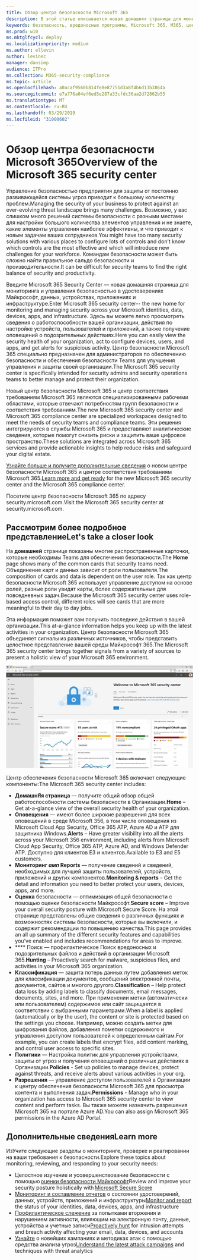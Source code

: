 ```yaml
---
title: Обзор центра безопасности Microsoft 365
description: В этой статье описывается новая домашняя страница для мониторинга и управления безопасностью в удостоверениях Майкрософт, данных, устройствах и приложениях.
keywords: безопасность, вредоносные программы, Microsoft 365, M365, центр безопасности, монитор, отчет, удостоверения, данные, устройства, приложения
ms.prod: w10
ms.mktglfcycl: deploy
ms.localizationpriority: medium
ms.author: ellevin
author: levinec
manager: dansimp
audience: ITPro
ms.collection: M365-security-compliance
ms.topic: article
ms.openlocfilehash: a0acaf9560b814fe8e87751d3a8f4b6d13b3864a
ms.sourcegitcommit: e7a776a04ef6ed5e287a33cfdc36aa2d72862b55
ms.translationtype: MT
ms.contentlocale: ru-RU
ms.lasthandoff: 03/29/2019
ms.locfileid: "31000602"
---
```

# <a name="overview-of-the-microsoft-365-security-center"></a><span data-ttu-id="4cb1b-104">Обзор центра безопасности Microsoft 365</span><span class="sxs-lookup"><span data-stu-id="4cb1b-104">Overview of the Microsoft 365 security center</span></span>

<span data-ttu-id="4cb1b-105">Управление безопасностью предприятия для защиты от постоянно развивающейся системы угроз приводит к большому количеству проблем.</span><span class="sxs-lookup"><span data-stu-id="4cb1b-105">Managing the security of your business to protect against an ever-evolving threat landscape brings many challenges.</span></span> <span data-ttu-id="4cb1b-106">Возможно, у вас слишком много решений системы безопасности с разными местами для настройки большого количества элементов управления и не знаете, какие элементы управления наиболее эффективны, и что приводит к новым задачам ваших сотрудников.</span><span class="sxs-lookup"><span data-stu-id="4cb1b-106">You might have too many security solutions with various places to configure lots of controls and don’t know which controls are the most effective and which will introduce new challenges for your workforce.</span></span> <span data-ttu-id="4cb1b-107">Командам безопасности может быть сложно найти правильное сальдо безопасности и производительности.</span><span class="sxs-lookup"><span data-stu-id="4cb1b-107">It can be difficult for security teams to find the right balance of security and productivity.</span></span>

<span data-ttu-id="4cb1b-108">Введите Microsoft 365 Security Center — новая домашняя страница для мониторинга и управления безопасностью в удостоверениях Майкрософт, данных, устройствах, приложениях и инфраструктуре.</span><span class="sxs-lookup"><span data-stu-id="4cb1b-108">Enter Microsoft 365 security center-- the new home for monitoring and managing security across your Microsoft identities, data, devices, apps, and infrastructure.</span></span> <span data-ttu-id="4cb1b-109">Здесь вы можете легко просмотреть сведения о работоспособности вашей организации, действия по настройке устройств, пользователей и приложений, а также получение оповещений о подозрительных действиях.</span><span class="sxs-lookup"><span data-stu-id="4cb1b-109">Here you can easily view the security health of your organization, act to configure devices, users, and apps, and get alerts for suspicious activity.</span></span> <span data-ttu-id="4cb1b-110">Центр безопасности Microsoft 365 специально предназначен для администраторов по обеспечению безопасности и обеспечения безопасности Teams для улучшения управления и защиты своей организации.</span><span class="sxs-lookup"><span data-stu-id="4cb1b-110">The Microsoft 365 security center is specifically intended for security admins and security operations teams to better manage and protect their organization.</span></span>

<span data-ttu-id="4cb1b-111">Новый центр безопасности Microsoft 365 и центр соответствия требованиям Microsoft 365 являются специализированными рабочими областями, которые отвечают потребностям групп безопасности и соответствия требованиям.</span><span class="sxs-lookup"><span data-stu-id="4cb1b-111">The new Microsoft 365 security center and Microsoft 365 compliance center are specialized workspaces designed to meet the needs of security teams and compliance teams.</span></span> <span data-ttu-id="4cb1b-112">Эти решения интегрируются в службы Microsoft 365 и предоставляют аналитические сведения, которые помогут снизить риски и защитить ваше цифровое пространство.</span><span class="sxs-lookup"><span data-stu-id="4cb1b-112">These solutions are integrated across Microsoft 365 services and provide actionable insights to help reduce risks and safeguard your digital estate.</span></span>

<span data-ttu-id="4cb1b-113">[Узнайте больше и получите дополнительные сведения](https://docs.microsoft.com/en-us/office365/securitycompliance/microsoft-security-and-compliance) о новом центре безопасности Microsoft 365 и центре соответствия требованиям Microsoft 365.</span><span class="sxs-lookup"><span data-stu-id="4cb1b-113">[Learn more and get ready](https://docs.microsoft.com/en-us/office365/securitycompliance/microsoft-security-and-compliance) for the new Microsoft 365 security center and the Microsoft 365 compliance center.</span></span>

<span data-ttu-id="4cb1b-114">Посетите центр безопасности Microsoft 365 по адресу security.microsoft.com.</span><span class="sxs-lookup"><span data-stu-id="4cb1b-114">Visit the Microsoft 365 security center at security.microsoft.com.</span></span>  

## <a name="lets-take-a-closer-look"></a><span data-ttu-id="4cb1b-115">Рассмотрим более подробное представление</span><span class="sxs-lookup"><span data-stu-id="4cb1b-115">Let's take a closer look</span></span>

<span data-ttu-id="4cb1b-116">На **домашней** странице показаны многие распространенные карточки, которые необходимы Teams для обеспечения безопасности.</span><span class="sxs-lookup"><span data-stu-id="4cb1b-116">The **Home** page shows many of the common cards that security teams need.</span></span> <span data-ttu-id="4cb1b-117">Объединение карт и данных зависит от роли пользователя.</span><span class="sxs-lookup"><span data-stu-id="4cb1b-117">The composition of cards and data is dependent on the user role.</span></span> <span data-ttu-id="4cb1b-118">Так как центр безопасности Microsoft 365 использует управление доступом на основе ролей, разные роли увидят карты, более содержательные для повседневных задач.</span><span class="sxs-lookup"><span data-stu-id="4cb1b-118">Because the Microsoft 365 security center uses role-based access control, different roles will see cards that are more meaningful to their day to day jobs.</span></span>  

<span data-ttu-id="4cb1b-119">Эта информация поможет вам получить последние действия в вашей организации.</span><span class="sxs-lookup"><span data-stu-id="4cb1b-119">This at-a-glance information helps you keep up with the latest activities in your organization.</span></span> <span data-ttu-id="4cb1b-120">Центр безопасности Microsoft 365 объединяет сигналы из различных источников, чтобы представить целостное представление вашей среды Майкрософт 365.</span><span class="sxs-lookup"><span data-stu-id="4cb1b-120">The Microsoft 365 security center brings together signals from a variety of sources to present a holistic view of your Microsoft 365 environment.</span></span>

![Домашняя страница безопасности Microsoft 365](./media/security-docs/home.jpg)

<span data-ttu-id="4cb1b-122">Центр обеспечения безопасности Microsoft 365 включает следующие компоненты:</span><span class="sxs-lookup"><span data-stu-id="4cb1b-122">The Microsoft 365 security center includes:</span></span>

* <span data-ttu-id="4cb1b-123">**ДомашнЯя страница** — получите общий обзор общей работоспособности системы безопасности в Организации.</span><span class="sxs-lookup"><span data-stu-id="4cb1b-123">**Home** – Get at-a-glance view of the overall security health of your organization.</span></span>
* <span data-ttu-id="4cb1b-124">**Оповещения** — имеют более широкие разрешения для всех оповещений в среде Microsoft 356, в том числе оповещения из Microsoft Cloud App Security, Office 365 ATP, Azure AD и ATP для защитника Windows.</span><span class="sxs-lookup"><span data-stu-id="4cb1b-124">**Alerts** – Have greater visibility into all the alerts across your Microsoft 356 environment, including alerts from Microsoft Cloud App Security, Office 365 ATP, Azure AD, and Windows Defender ATP.</span></span> <span data-ttu-id="4cb1b-125">Доступно для клиентов E3 и клиентов.</span><span class="sxs-lookup"><span data-stu-id="4cb1b-125">Available to E3 and E5 customers.</span></span>  
* <span data-ttu-id="4cb1b-126">**Мониторинг _амп_ Reports** — получение сведений и сведений, необходимых для лучшей защиты пользователей, устройств, приложений и других компонентов.</span><span class="sxs-lookup"><span data-stu-id="4cb1b-126">**Monitoring & reports** – Get the detail and information you need to better protect your users, devices, apps, and more.</span></span> 
* <span data-ttu-id="4cb1b-127">**Оценка** безопасности — оптимизация общей безопасности с помощью оценки безопасности Майкрософт.</span><span class="sxs-lookup"><span data-stu-id="4cb1b-127">**Secure score** – Improve your overall security posture with Microsoft Secure Score.</span></span> <span data-ttu-id="4cb1b-128">На этой странице представлены общие сведения о различных функциях и возможностях системы безопасности, которые вы включили, и содержит рекомендации по повышению качества.</span><span class="sxs-lookup"><span data-stu-id="4cb1b-128">This page provides an all up summary of the different security features and capabilities you’ve enabled and includes recommendations for areas to improve.</span></span>
* <span data-ttu-id="4cb1b-129">\*\*\*\* Поиск — профилактическое Поиск вредоносных и подозрительных файлов и действий в организации Microsoft 365.</span><span class="sxs-lookup"><span data-stu-id="4cb1b-129">**Hunting** – Proactively search for malware, suspicious files, and activities in your Microsoft 365 organization.</span></span>
* <span data-ttu-id="4cb1b-130">**Классификация** — защита потерь данных путем добавления меток для классификации документов, сообщений электронной почты, документов, сайтов и многого другого.</span><span class="sxs-lookup"><span data-stu-id="4cb1b-130">**Classification** – Help protect data loss by adding labels to classify documents, email messages, documents, sites, and more.</span></span> <span data-ttu-id="4cb1b-131">При применении метки (автоматически или пользователем) содержимое или сайт защищается в соответствии с выбранными параметрами.</span><span class="sxs-lookup"><span data-stu-id="4cb1b-131">When a label is applied (automatically or by the user), the content or site is protected based on the settings you choose.</span></span> <span data-ttu-id="4cb1b-132">Например, можно создать метки для шифрования файлов, добавления пометки содержимого и управления доступом пользователей к определенным сайтам.</span><span class="sxs-lookup"><span data-stu-id="4cb1b-132">For example, you can create labels that encrypt files, add content marking, and control user access to specific sites.</span></span>
* <span data-ttu-id="4cb1b-133">**Политики** — Настройка политик для управления устройствами, защиты от угроз и получения оповещений о различных действиях в Организации.</span><span class="sxs-lookup"><span data-stu-id="4cb1b-133">**Policies** - Set up policies to manage devices, protect against threats, and receive alerts about various activities in your org.</span></span>
* <span data-ttu-id="4cb1b-134">**Разрешения** — управление доступом пользователей в Организации к центру обеспечения безопасности Microsoft 365 для просмотра контента и выполнения задач.</span><span class="sxs-lookup"><span data-stu-id="4cb1b-134">**Permissions** - Manage who in your organization has access to Microsoft 365 security center to view content and perform tasks.</span></span> <span data-ttu-id="4cb1b-135">Вы также можете назначить разрешения Microsoft 365 на портале Azure AD.</span><span class="sxs-lookup"><span data-stu-id="4cb1b-135">You can also assign Microsoft 365 permissions in the Azure AD Portal.</span></span>

## <a name="learn-more"></a><span data-ttu-id="4cb1b-136">Дополнительные сведения</span><span class="sxs-lookup"><span data-stu-id="4cb1b-136">Learn more</span></span>

<span data-ttu-id="4cb1b-137">ИзУчите следующие разделы о мониторинге, проверке и реагировании на ваши требования к безопасности.</span><span class="sxs-lookup"><span data-stu-id="4cb1b-137">Explore these topics about monitoring, reviewing, and responding to your security needs:</span></span>

* <span data-ttu-id="4cb1b-138">Целостное изучение и усовершенствование безопасности с помощью [оценки безопасности Майкрософт](microsoft-secure-score.md)</span><span class="sxs-lookup"><span data-stu-id="4cb1b-138">Review and improve your security posture holistically with [Microsoft Secure Score](microsoft-secure-score.md)</span></span>
* <span data-ttu-id="4cb1b-139">[Мониторинг и составление отчетов](monitoring-and-reporting.md) о состоянии удостоверений, данных, устройств, приложений и инфраструктуры</span><span class="sxs-lookup"><span data-stu-id="4cb1b-139">[Monitor and report](monitoring-and-reporting.md) the status of your identities, data, devices, apps, and infrastructure</span></span>
* <span data-ttu-id="4cb1b-140">[Профилактическое слежение](hunting.md) за попытками вторжения и нарушением активности, влияющим на электронную почту, данные, устройства и учетные записи</span><span class="sxs-lookup"><span data-stu-id="4cb1b-140">[Proactively hunt](hunting.md) for intrusion attempts and breach activity affecting your email, data, devices, and accounts</span></span>
* <span data-ttu-id="4cb1b-141">[Узнайте](latest-attack-campaigns.md) о новейших кампаниях и методиках атак с помощью средства анализа угроз</span><span class="sxs-lookup"><span data-stu-id="4cb1b-141">[Understand the latest attack campaigns](latest-attack-campaigns.md) and techniques with threat analytics</span></span>
